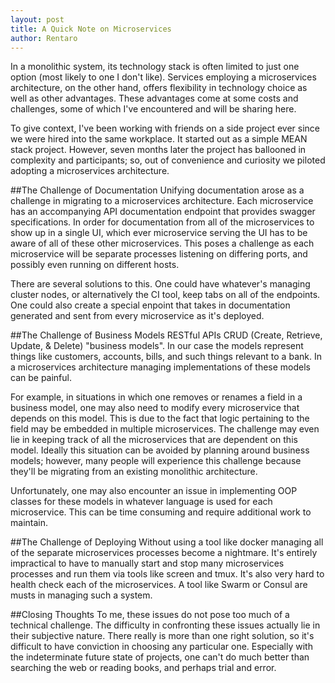 ```yaml
---
layout: post
title: A Quick Note on Microservices
author: Rentaro
---
```


In a monolithic system, its technology stack is often limited to just one option (most likely to one I don't like). Services employing a microservices architecture, on the other hand, offers flexibility in technology choice as well as other advantages. These advantages come at some costs and challenges, some of which I've encountered and will be sharing here.

To give context, I've been working with friends on a side project ever since we were hired into the same workplace. It started out as a simple MEAN stack project. However, seven months later the project has ballooned in complexity and participants; so, out of convenience and curiosity we piloted adopting a microservices architecture.

##The Challenge of Documentation
Unifying documentation arose as a challenge in migrating to a microservices architecture. Each microservice has an accompanying API documentation endpoint that provides swagger specifications. In order for documentation from all of the microservices to show up in a single UI, which ever microservice serving the UI has to be aware of all of these other microservices. This poses a challenge as each microservice will be separate processes listening on differing ports, and possibly even running on different hosts.

There are several solutions to this. One could have whatever's managing cluster nodes, or alternatively the CI tool, keep tabs on all of the endpoints. One could also create a special enpoint that takes in documentation generated and sent from every microservice as it's deployed. 

##The Challenge of Business Models
RESTful APIs CRUD (Create, Retrieve, Update, & Delete) "business models". In our case the models represent things like customers, accounts, bills, and such things relevant to a bank. In a microservices architecture managing implementations of these models can be painful. 

For example, in situations in which one removes or renames a field in a business model, one may also need to modify every microservice that depends on this model. This is due to the fact that logic pertaining to the field may be embedded in multiple microservices. The challenge may even lie in keeping track of all the microservices that are dependent on this model. Ideally this situation can be avoided by planning around business models; however, many people will experience this challenge because they'll be migrating from an existing monolithic architecture. 

Unfortunately, one may also encounter an issue in implementing OOP classes for these models in whatever language is used for each microservice. This can be time consuming and require additional work to maintain.

##The Challenge of Deploying
Without using a tool like docker managing all of the separate microservices processes become a nightmare. It's entirely impractical to have to manually start and stop many microservices processes and run them via tools like screen and tmux. It's also very hard to health check each of the microservices. A tool like Swarm or Consul are musts in managing such a system.

##Closing Thoughts
To me, these issues do not pose too much of a technical challenge. The difficulty in confronting these issues actually lie in their subjective nature. There really is more than one right solution, so it's difficult to have conviction in choosing any particular one. Especially with the indeterminate future state of projects, one can't do much better than searching the web or reading books, and perhaps trial and error.

